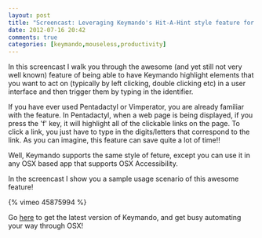 ```yaml
---
layout: post
title: "Screencast: Leveraging Keymando's Hit-A-Hint style feature for clicking/pressing ui elements"
date: 2012-07-16 20:42
comments: true
categories: [keymando,mouseless,productivity]
---
```

In this screencast I walk you through the awesome (and yet still not very well known) feature of being able to have Keymando highlight elements that you want to act on (typically by left clicking, double clicking etc) in a user interface and then trigger them by typing in the identifier.

If you have ever used Pentadactyl or Vimperator, you are already familiar with the feature. In Pentadactyl, when a web page is being displayed, if you press the 'f' key, it will highlight all of the clickable links on the page. To click a link, you just have to type in the digits/letters that correspond to the link. As you can imagine, this feature can save quite a lot of time!!

Well, Keymando supports the same style of feture, except you can use it in any OSX based app that supports OSX Accessibility.

In the screencast I show you a sample usage scenario of this awesome feature!

{% vimeo 45875994 %}

Go [here](http://updates.Keymando.com) to get the latest version of Keymando, and get busy automating your way through OSX!

